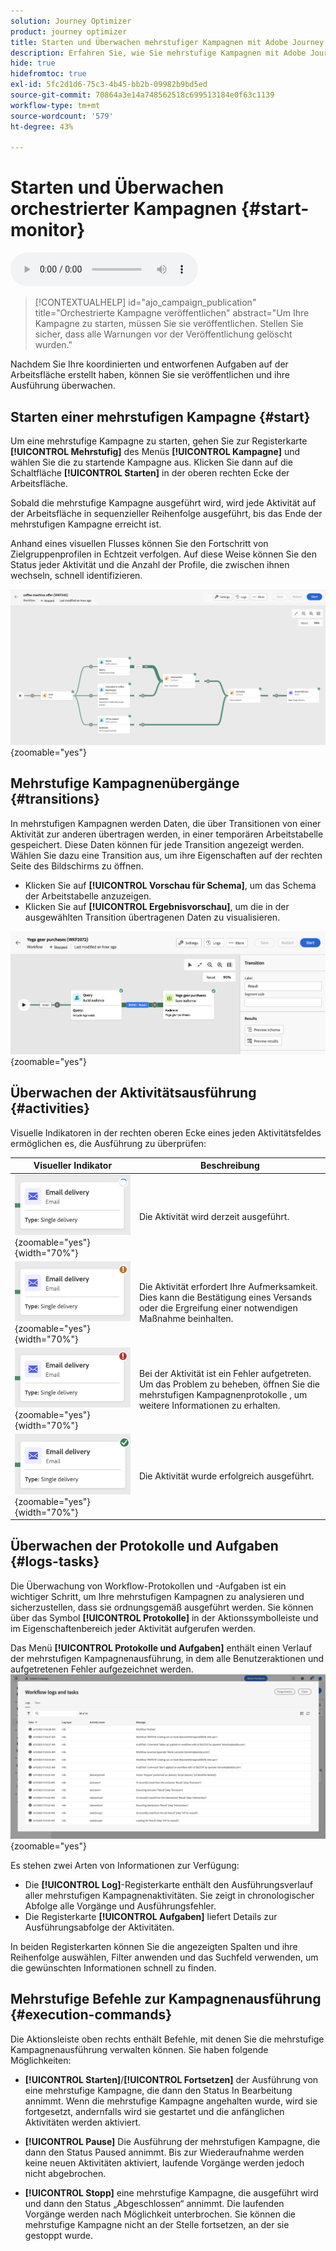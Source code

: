```yaml
---
solution: Journey Optimizer
product: journey optimizer
title: Starten und Überwachen mehrstufiger Kampagnen mit Adobe Journey Optimizer
description: Erfahren Sie, wie Sie mehrstufige Kampagnen mit Adobe Journey Optimizer starten und überwachen
hide: true
hidefromtoc: true
exl-id: 5fc2d1d6-75c3-4b45-bb2b-09982b9bd5ed
source-git-commit: 70864a3e14a748562518c699513184e0f63c1139
workflow-type: tm+mt
source-wordcount: '579'
ht-degree: 43%

---
```


# Starten und Überwachen orchestrierter Kampagnen {#start-monitor}

<audio controls><source src="../ms/assets/do-not-localize/sound.mp3" type="audio/mpeg">Ihr Browser unterstützt das Audioelement nicht.</audio>

>[!CONTEXTUALHELP]
>id="ajo_campaign_publication"
>title="Orchestrierte Kampagne veröffentlichen"
>abstract="Um Ihre Kampagne zu starten, müssen Sie sie veröffentlichen. Stellen Sie sicher, dass alle Warnungen vor der Veröffentlichung gelöscht wurden."


Nachdem Sie Ihre koordinierten und entworfenen Aufgaben auf der Arbeitsfläche erstellt haben, können Sie sie veröffentlichen und ihre Ausführung überwachen.

## Starten einer mehrstufigen Kampagne {#start}

Um eine mehrstufige Kampagne zu starten, gehen Sie zur Registerkarte **[!UICONTROL Mehrstufig]** des Menüs **[!UICONTROL Kampagne]** und wählen Sie die zu startende Kampagne aus. Klicken Sie dann auf die Schaltfläche **[!UICONTROL Starten]** in der oberen rechten Ecke der Arbeitsfläche.

Sobald die mehrstufige Kampagne ausgeführt wird, wird jede Aktivität auf der Arbeitsfläche in sequenzieller Reihenfolge ausgeführt, bis das Ende der mehrstufigen Kampagne erreicht ist.

Anhand eines visuellen Flusses können Sie den Fortschritt von Zielgruppenprofilen in Echtzeit verfolgen. Auf diese Weise können Sie den Status jeder Aktivität und die Anzahl der Profile, die zwischen ihnen wechseln, schnell identifizieren.

![](assets/workflow-execution.png){zoomable="yes"}

## Mehrstufige Kampagnenübergänge {#transitions}

In mehrstufigen Kampagnen werden Daten, die über Transitionen von einer Aktivität zur anderen übertragen werden, in einer temporären Arbeitstabelle gespeichert. Diese Daten können für jede Transition angezeigt werden. Wählen Sie dazu eine Transition aus, um ihre Eigenschaften auf der rechten Seite des Bildschirms zu öffnen.

* Klicken Sie auf **[!UICONTROL Vorschau für Schema]**, um das Schema der Arbeitstabelle anzuzeigen.
* Klicken Sie auf **[!UICONTROL Ergebnisvorschau]**, um die in der ausgewählten Transition übertragenen Daten zu visualisieren.

![](assets/transition.png){zoomable="yes"}

## Überwachen der Aktivitätsausführung {#activities}

Visuelle Indikatoren in der rechten oberen Ecke eines jeden Aktivitätsfeldes ermöglichen es, die Ausführung zu überprüfen:

| Visueller Indikator | Beschreibung |
|-----|------------|
| ![](assets/activity-status-pending.png){zoomable="yes"}{width="70%"} | Die Aktivität wird derzeit ausgeführt. |
| ![](assets/activity-status-orange.png){zoomable="yes"}{width="70%"} | Die Aktivität erfordert Ihre Aufmerksamkeit. Dies kann die Bestätigung eines Versands oder die Ergreifung einer notwendigen Maßnahme beinhalten. |
| ![](assets/activity-status-red.png){zoomable="yes"}{width="70%"} | Bei der Aktivität ist ein Fehler aufgetreten. Um das Problem zu beheben, öffnen Sie die mehrstufigen Kampagnenprotokolle , um weitere Informationen zu erhalten. |
| ![](assets/activity-status-green.png){zoomable="yes"}{width="70%"} | Die Aktivität wurde erfolgreich ausgeführt. |

## Überwachen der Protokolle und Aufgaben {#logs-tasks}

Die Überwachung von Workflow-Protokollen und -Aufgaben ist ein wichtiger Schritt, um Ihre mehrstufigen Kampagnen zu analysieren und sicherzustellen, dass sie ordnungsgemäß ausgeführt werden. Sie können über das Symbol **[!UICONTROL Protokolle]** in der Aktionssymbolleiste und im Eigenschaftenbereich jeder Aktivität aufgerufen werden.

Das Menü **[!UICONTROL Protokolle und Aufgaben]** enthält einen Verlauf der mehrstufigen Kampagnenausführung, in dem alle Benutzeraktionen und aufgetretenen Fehler aufgezeichnet werden.
![](assets/workflow-logs.png){zoomable="yes"}

Es stehen zwei Arten von Informationen zur Verfügung:

* Die **[!UICONTROL Log]**-Registerkarte enthält den Ausführungsverlauf aller mehrstufigen Kampagnenaktivitäten. Sie zeigt in chronologischer Abfolge alle Vorgänge und Ausführungsfehler.
* Die Registerkarte **[!UICONTROL Aufgaben]** liefert Details zur Ausführungsabfolge der Aktivitäten.

In beiden Registerkarten können Sie die angezeigten Spalten und ihre Reihenfolge auswählen, Filter anwenden und das Suchfeld verwenden, um die gewünschten Informationen schnell zu finden.

## Mehrstufige Befehle zur Kampagnenausführung {#execution-commands}

Die Aktionsleiste oben rechts enthält Befehle, mit denen Sie die mehrstufige Kampagnenausführung verwalten können. Sie haben folgende Möglichkeiten:

* **[!UICONTROL Starten]**/**[!UICONTROL Fortsetzen]** der Ausführung von   eine mehrstufige Kampagne, die dann den Status In Bearbeitung annimmt. Wenn die mehrstufige Kampagne angehalten wurde, wird sie fortgesetzt, andernfalls wird sie gestartet und die anfänglichen Aktivitäten werden aktiviert.

* **[!UICONTROL Pause]** Die Ausführung der mehrstufigen Kampagne, die dann den Status Paused annimmt. Bis zur Wiederaufnahme werden keine neuen Aktivitäten aktiviert, laufende Vorgänge werden jedoch nicht abgebrochen.

* **[!UICONTROL Stopp]** eine mehrstufige Kampagne, die ausgeführt wird und dann den Status „Abgeschlossen“ annimmt. Die laufenden Vorgänge werden nach Möglichkeit unterbrochen. Sie können die mehrstufige Kampagne nicht an der Stelle fortsetzen, an der sie gestoppt wurde.
